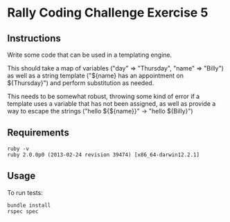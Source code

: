 # Rally Coding Challenge Exercise 5

## Instructions

Write some code that can be used in a templating engine.

This should take a map of variables ("day" => "Thursday", "name" => "Billy") as well as a string template ("${name} has an appointment on ${Thursday}") and perform substitution as needed.

This needs to be somewhat robust, throwing some kind of error if a template uses a variable that has not been assigned, as well as provide a way to escape the strings ("hello ${${name}}" -> "hello ${Billy}")

## Requirements

    ruby -v
    ruby 2.0.0p0 (2013-02-24 revision 39474) [x86_64-darwin12.2.1]

## Usage

To run tests:

    bundle install
    rspec spec
